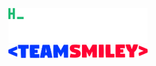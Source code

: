 <img style="width: 20em; height:auto;" src="https://github.com/lstuma/lstuma/blob/main/hello_world.gif"/>
<img style="width: 20em; height:auto;" src="https://github.com/lstuma/lstuma/blob/main/teamsmiley.png"/>

<!--
**lstuma/lstuma** is a ✨ _special_ ✨ repository because its `README.md` (this file) appears on your GitHub profile.

Here are some ideas to get you started:

- 🔭 I’m currently working on ...
- 🌱 I’m currently learning ...
- 👯 I’m looking to collaborate on ...
- 🤔 I’m looking for help with ...
- 💬 Ask me about ...
- 📫 How to reach me: ...
- 😄 Pronouns: ...
- ⚡ Fun fact: ...
-->
